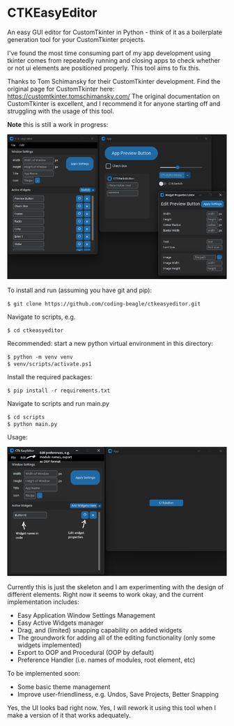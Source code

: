 # CTKEasyEditor

An easy GUI editor for CustomTkinter in Python - think of it as a boilerplate generation tool for your CustomTkinter projects.

I've found the most time consuming part of my app development using tkinter comes from repeatedly running and closing apps to check whether or not ui elements are positioned properly. This tool aims to fix this.

Thanks to Tom Schimansky for their CustomTkinter development. Find the original page for CustomTkinter here: https://customtkinter.tomschimansky.com/
The original documentation on CustomTkinter is excellent, and I recommend it for anyone starting off and struggling with the usage of this tool.

**Note** this is still a work in progress:

![Alt text](/screenshots/ss1.png "Example Screenshot")

To install and run (assuming you have git and pip):

```
$ git clone https://github.com/coding-beagle/ctkeasyeditor.git
```

Navigate to scripts, e.g.

```
$ cd ctkeasyeditor
```

Recommended: start a new python virtual environment in this directory:

```
$ python -m venv venv
$ venv/scripts/activate.ps1
```

Install the required packages:

```
$ pip install -r requirements.txt
```

Navigate to scripts and run main.py

```
$ cd scripts
$ python main.py
```

Usage:

![Alt text](/screenshots/usage1.png "Usage Screenshot")

Currently this is just the skeleton and I am experimenting with the design of different elements.
Right now it seems to work okay, and the current implementation includes:

- Easy Application Window Settings Management
- Easy Active Widgets manager
- Drag, and (limited) snapping capability on added widgets
- The groundwork for adding all of the editing functionality (only some widgets implemented)
- Export to OOP and Procedural (OOP by default)
- Preference Handler (i.e. names of modules, root element, etc)

To be implemented soon:

- Some basic theme management
- Improve user-friendliness, e.g. Undos, Save Projects, Better Snapping

Yes, the UI looks bad right now. Yes, I will rework it using this tool when I make a version of it that works adequately.

```

```
